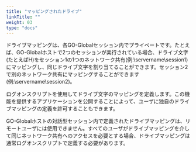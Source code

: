 ```yaml
---
title: "マッピングされたドライブ"
linkTitle: ""
weight: 03
type: "docs"
---
```


ドライブマッピングは、各GO-Globalセッション内でプライベートです。たとえば、GO-Globalホストで2つのセッションが実行されている場合、ドライブ文字(たとえばH)をセッション1の1つのネットワーク共有(例:\\servername\session1)にマッピングし、同じドライブ文字を割り当てることができます。セッション2で別のネットワーク共有にマッピングすることができます(例:\\servername\session2)。

ログオンスクリプトを使用してドライブ文字のマッピングを定義します。この機能を提供するアプリケーションを公開することによって、ユーザに独自のドライブマッピングの定義を許可することもできます。

GO-Globalホストの対話型セッション内で定義されたドライブマッピングは、リモートユーザには使用できません。すべてのユーザがドライブマッピングを介して同じネットワーク共有へのアクセスを必要とする場合、ドライブマッピングは通常ログオンスクリプトで定義する必要があります。